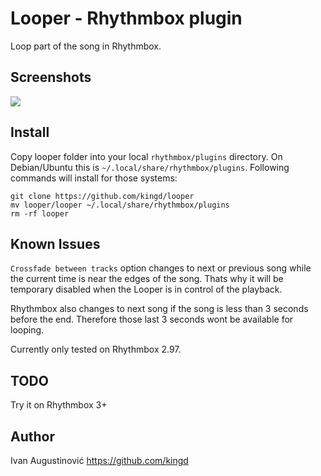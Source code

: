 Looper - Rhythmbox plugin
=========================

Loop part of the song in Rhythmbox.

Screenshots
-----------

![](https://github.com/kingd/looper/looper.png)

## Install

Copy looper folder into your local `rhythmbox/plugins` directory. On Debian/Ubuntu 
this is `~/.local/share/rhythmbox/plugins`. Following commands will install for those systems:

    git clone https://github.com/kingd/looper
    mv looper/looper ~/.local/share/rhythmbox/plugins
    rm -rf looper

## Known Issues

`Crossfade between tracks` option changes to next or previous song while the
current time is near the edges of the song. Thats why it will be temporary
disabled when the Looper is in control of the playback. 

Rhythmbox also changes to next song if the song is less than 3 seconds before the end.
Therefore those last 3 seconds wont be available for looping.

Currently only tested on Rhythmbox 2.97.

## TODO

Try it on Rhythmbox 3+

## Author

Ivan Augustinović https://github.com/kingd
